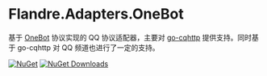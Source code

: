 # Flandre.Adapters.OneBot

基于 [OneBot](https://github.com/botuniverse/onebot) 协议实现的 QQ 协议适配器，主要对 [go-cqhttp](https://github.com/Mrs4s/go-cqhttp) 提供支持。同时基于 go-cqhttp 对 QQ 频道也进行了一定的支持。

[![NuGet](https://img.shields.io/nuget/vpre/Flandre.Adapters.OneBot?label=NuGet&color=blue)](https://www.nuget.org/packages/Flandre.Adapters.OneBot/)
[![NuGet Downloads](https://img.shields.io/nuget/dt/Flandre.Adapters.OneBot?label=Downloads&color=f06292)](https://www.nuget.org/packages/Flandre.Adapters.OneBot/)
